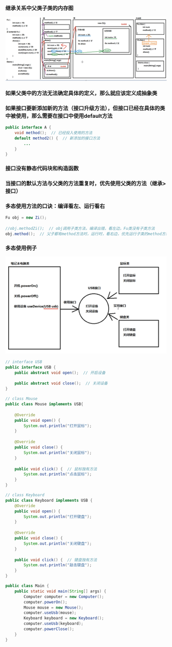 ### 继承关系中父类子类的内存图

![image-20191119201031688](https://github.com/tomkiin/tomkiin.github.io/blob/master/assets/images/image-20191119201031688.png?raw=true)



### 如果父类中的方法无法确定具体的定义，那么就应该定义成抽象类



### 如果接口要新添加新的方法（接口升级方法），但接口已经在具体的类中被使用，那么需要在接口中使用default方法

```java
public interface A {
    void method();  // 已经投入使用的方法
    default method2() {  // 新添加的接口方法
        ...
    }
}
```



### 接口没有静态代码块和构造函数



### 当接口的默认方法与父类的方法重复时，优先使用父类的方法（继承>接口）



### 多态使用方法的口诀：编译看左、运行看右

```java
Fu obj = new Zi();

//obj.methodZi();  // obj调用子类方法，编译出错，看左边，Fu类没有子类方法
obj.method();  // 父子都有method方法时，运行时，看右边，优先运行子类的method方法
```



### 多态使用例子

![image-20191119220657511](https://github.com/tomkiin/tomkiin.github.io/blob/master/assets/images/image-20191119220657511.png?raw=true)

```java
// interface USB
public interface USB {
    public abstract void open();  // 开启设备

    public abstract void close();  // 关闭设备
}

```

```java
// class Mouse
public class Mouse implements USB{

    @Override
    public void open() {
        System.out.println("打开鼠标");
    }

    @Override
    public void close() {
        System.out.println("关闭鼠标");
    }

    public void click() {  // 鼠标独有方法
        System.out.println("点击鼠标");
    }
}

```

```java
// class Keyboard
public class Keyboard implements USB {
    @Override
    public void open() {
        System.out.println("打开键盘");
    }

    @Override
    public void close() {
        System.out.println("关闭键盘");
    }

    public void click() {  // 键盘独有方法
        System.out.println("敲击键盘");
    }
}

```

```java
public class Main {
    public static void main(String[] args) {
        Computer computer = new Computer();
        computer.powerOn();
        Mouse mouse = new Mouse();
        computer.useUsb(mouse);
        Keyboard keyboard = new Keyboard();
        computer.useUsb(keyboard);
        computer.powerClose();
    }
}

```

